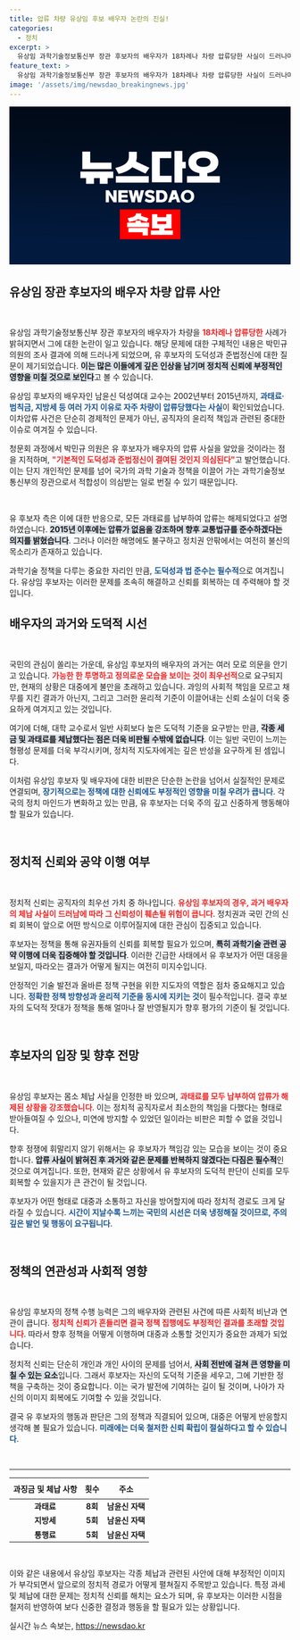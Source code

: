 ```yaml
---
title: 압류 차량 유상임 후보 배우자 논란의 진실!
categories:
  - 정치
excerpt: >
  유상임 과학기술정보통신부 장관 후보자의 배우자가 18차례나 차량 압류당한 사실이 드러나며 도덕성과 준법정신에 대한 의문이 제기되고 있습니다. 후보자 측은 모든 과태료를 납부했다고 해명했지만, 그 배경에 궁금증이 커지고 있습니다.
feature_text: >
  유상임 과학기술정보통신부 장관 후보자의 배우자가 18차례나 차량 압류당한 사실이 드러나며 도덕성과 준법정신에 대한 의문이 제기되고 있습니다. 후보자 측은 모든 과태료를 납부했다고 해명했지만, 그 배경에 궁금증이 커지고 있습니다.
image: '/assets/img/newsdao_breakingnews.jpg'
---
```


<p><img src="/assets/img/newsdao_breakingnews.jpg" alt="cryptoinkorea 속보" /></p>

<h2 data-ke-size="size26">유상임 장관 후보자의 배우자 차량 압류 사안</h2>

<p data-ke-size="size16">&nbsp;</p>

<p>유상임 과학기술정보통신부 장관 후보자의 배우자가 차량을 <b><span style="color: #ee2323;">18차례나 압류당한</span></b> 사례가 밝혀지면서 그에 대한 논란이 일고 있습니다. 해당 문제에 대한 구체적인 내용은 박민규 의원의 조사 결과에 의해 드러나게 되었으며, 유 후보자의 도덕성과 준법정신에 대한 질문이 제기되었습니다. <b><span style="background-color: #21538527;">이는 많은 이들에게 깊은 인상을 남기며 정치적 신뢰에 부정적인 영향을 미칠 것으로 보인다</span></b>고 볼 수 있습니다.</p>

<p>유상임 후보자의 배우자인 남윤신 덕성여대 교수는 2002년부터 2015년까지, <b><span style="color: #1a5490;">과태료·범칙금, 지방세 등 여러 가지 이유로 자주 차량이 압류당했다는 사실</span></b>이 확인되었습니다. 이차압류 사건은 단순히 경제적인 문제가 아닌, 공직자의 윤리적 책임과 관련된 중대한 이슈로 여겨질 수 있습니다.</p>

<p>청문회 과정에서 박민규 의원은 유 후보자가 배우자의 압류 사실을 알았을 것이라는 점을 지적하며, <b><span style="color: #ee2323;">"기본적인 도덕성과 준법정신이 결여된 것인지 의심된다"</span></b>고 발언했습니다. 이는 단지 개인적인 문제를 넘어 국가의 과학 기술과 정책을 이끌어 가는 과학기술정보통신부의 장관으로서 적합성이 의심받는 일로 번질 수 있기 때문입니다.</p>

<p data-ke-size="size16">&nbsp;</p>

<p>유 후보자 측은 이에 대한 반응으로, 모든 과태료를 납부하여 압류는 해제되었다고 설명하였습니다. <b><span style="background-color: #21538527;">2015년 이후에는 압류가 없음을 강조하며 향후 교통법규를 준수하겠다는 의지를 밝혔습니다</span></b>. 그러나 이러한 해명에도 불구하고 정치권 안팎에서는 여전히 불신의 목소리가 존재하고 있습니다.</p>

<p>과학기술 정책을 다루는 중요한 자리인 만큼, <b><span style="color: #1a5490;">도덕성과 법 준수는 필수적</span></b>으로 여겨집니다. 유상임 후보자는 이러한 문제를 조속히 해결하고 신뢰를 회복하는 데 주력해야 할 것입니다.</p>

<h2 data-ke-size="size26">배우자의 과거와 도덕적 시선</h2>

<p data-ke-size="size16">&nbsp;</p>

<p>국민의 관심이 쏠리는 가운데, 유상임 후보자의 배우자의 과거는 여러 모로 의문을 안기고 있습니다. <b><span style="color: #ee2323;">가능한 한 투명하고 정의로운 모습을 보이는 것이 최우선적</span></b>으로 요구되지만, 현재의 상황은 대중에게 불만을 초래하고 있습니다. 과잉의 사회적 책임을 모르고 채무를 지킨 결과가 아닌지, 그리고 그러한 윤리적 기준이 이끌어내는 신뢰 소실이 더욱 중요하게 여겨지고 있는 것입니다.</p>

<p>여기에 더해, 대학 교수로서 일반 사회보다 높은 도덕적 기준을 요구받는 만큼, <b><span style="background-color: #21538527;">각종 세금 및 과태료를 체납했다는 점은 더욱 비판될 수밖에 없습니다</span></b>. 이는 일반 국민이 느끼는 형평성 문제를 더욱 부각시키며, 정치적 지도자에게는 깊은 반성을 요구하게 된 셈입니다.</p>

<p>이처럼 유상임 후보자 및 배우자에 대한 비판은 단순한 논란을 넘어서 실질적인 문제로 연결되며, <b><span style="color: #1a5490;">장기적으로는 정책에 대한 신뢰에도 부정적인 영향을 미칠 우려가 큽니다</span></b>. 각국의 정치 마인드가 변화하고 있는 만큼, 유 후보자는 더욱 주의 깊고 신중하게 행동해야 할 필요가 있습니다.</p>

<p data-ke-size="size16">&nbsp;</p>

<h2 data-ke-size="size26">정치적 신뢰와 공약 이행 여부</h2>

<p data-ke-size="size16">&nbsp;</p>

<p>정치적 신뢰는 공직자의 최우선 가치 중 하나입니다. <b><span style="color: #ee2323;">유상임 후보자의 경우, 과거 배우자의 체납 사실이 드러남에 따라 그 신뢰성이 훼손될 위험이 큽니다</span></b>. 정치권과 국민 간의 신뢰 회복이 앞으로 어떤 방식으로 이루어질지에 대한 관심이 집중되고 있습니다.</p>

<p>후보자는 정책을 통해 유권자들의 신뢰를 회복할 필요가 있으며, <b><span style="background-color: #21538527;">특히 과학기술 관련 공약 이행에 더욱 집중해야 할 것입니다</span></b>. 이러한 긴급한 사태에서 유 후보자가 어떤 대응을 보일지, 따라오는 결과가 어떻게 될지는 여전히 미지수입니다.</p>

<p>안정적인 기술 발전과 올바른 정책 구현을 위한 지도자의 역할은 점차 중요해지고 있습니다. <b><span style="color: #1a5490;">정확한 정책 방향성과 윤리적 기준을 동시에 지키는 것</span></b>이 필수적입니다. 결국 후보자의 도덕적 잣대가 정책을 통해 얼마나 잘 반영될지가 향후 평가의 기준이 될 것입니다.</p>

<p data-ke-size="size16">&nbsp;</p>

<h2 data-ke-size="size26">후보자의 입장 및 향후 전망</h2>

<p data-ke-size="size16">&nbsp;</p>

<p>유상임 후보자는 몸소 체납 사실을 인정한 바 있으며, <b><span style="color: #ee2323;">과태료를 모두 납부하여 압류가 해제된 상황을 강조했습니다</span></b>. 이는 정치적 공직자로서 최소한의 책임을 다했다는 형태로 받아들여질 수 있으나, 미연에 방지할 수 있었던 일이라는 비판은 피할 수 없을 것입니다.</p>

<p>향후 정쟁에 휘말리지 않기 위해서는 유 후보자가 책임감 있는 모습을 보이는 것이 중요합니다. <b><span style="background-color: #21538527;">압류 사실이 밝혀진 후 과거와 같은 문제를 반복하지 않겠다는 다짐은 필수적</span></b>인 것으로 여겨집니다. 또한, 현재와 같은 상황에서 유 후보자의 도덕적 판단이 신뢰를 모두 회복할 수 있을지가 큰 관건이 될 것입니다.</p>

<p>후보자가 어떤 형태로 대중과 소통하고 자신을 방어할지에 따라 정치적 경로도 크게 달라질 수 있습니다. <b><span style="color: #1a5490;">시간이 지날수록 느끼는 국민의 시선은 더욱 냉정해질 것이므로, 주의 깊은 발언 및 행동이 요구됩니다</span></b>.</p>

<p data-ke-size="size16">&nbsp;</p>

<h2 data-ke-size="size26">정책의 연관성과 사회적 영향</h2>

<p data-ke-size="size16">&nbsp;</p>

<p>유상임 후보자의 정책 수행 능력은 그의 배우자와 관련된 사건에 따른 사회적 비난과 연관이 큽니다. <b><span style="color: #ee2323;">정치적 신뢰가 흔들리면 결국 정책 집행에도 부정적인 결과를 초래할 것입니다</span></b>. 따라서 향후 정책을 어떻게 이행하며 대중과 소통할 것인지가 중요한 과제가 되었습니다.</p>

<p>정치적 신뢰는 단순히 개인과 개인 사이의 문제를 넘어서, <b><span style="background-color: #21538527;">사회 전반에 걸쳐 큰 영향을 미칠 수 있는 요소</span></b>입니다. 그래서 후보자는 자신의 도덕적 기준을 세우고, 그에 기반한 정책을 구축하는 것이 중요합니다. 이는 국가 발전에 기여하는 길이 될 것이며, 나아가 자신의 이미지 회복에도 기여할 수 있을 것입니다.</p>

<p>결국 유 후보자의 행동과 판단은 그의 정책과 직결되어 있으며, 대중은 어떻게 반응할지 생각해 볼 필요가 있습니다. <b><span style="color: #1a5490;">미래에는 더욱 철저한 신뢰 확립이 절실하다고 할 수 있습니다</span></b>.</p>

<p data-ke-size="size16">&nbsp;</p>

<hr />

<table style="width: 100%; border-collapse: collapse;"> 
<thead> 
<tr>
<th style="text-align: center; height: 30px;"><b>과징금 및 체납 사항</b></th>
<th style="text-align: center; height: 30px;"><b>횟수</b></th>
<th style="text-align: center; height: 30px;"><b>주소</b></th>
</tr> 
</thead>
<tbody> 
<tr>
<td style="text-align: center; height: 17px;"><b>과태료</b></td>
<td style="text-align: center; height: 17px;"><b>8회</b></td>
<td style="text-align: center; height: 17px;"><b>남윤신 자택</b></td>
</tr>
<tr>
<td style="text-align: center; height: 17px;"><b>지방세</b></td>
<td style="text-align: center; height: 17px;"><b>5회</b></td>
<td style="text-align: center; height: 17px;"><b>남윤신 자택</b></td>
</tr>
<tr>
<td style="text-align: center; height: 17px;"><b>통행료</b></td>
<td style="text-align: center; height: 17px;"><b>5회</b></td>
<td style="text-align: center; height: 17px;"><b>남윤신 자택</b></td>
</tr>
</tbody> 
</table>

<p data-ke-size="size16">&nbsp;</p>

<p>이와 같은 내용에서 유상임 후보자는 각종 체납과 관련된 사안에 대해 부정적인 이미지가 부각되면서 앞으로의 정치적 경로가 어떻게 펼쳐질지 주목받고 있습니다. 특정 과세 및 체납에 대한 문제는 정치적 신뢰를 해치는 요소가 되며, 유 후보자는 이러한 시점을 철저히 반영하여 보다 신중한 결정과 행동을 할 필요가 있는 상황입니다.</p>
실시간 뉴스 속보는, <a href="https://newsdao.kr" rel="dofollow">https://newsdao.kr</a>


